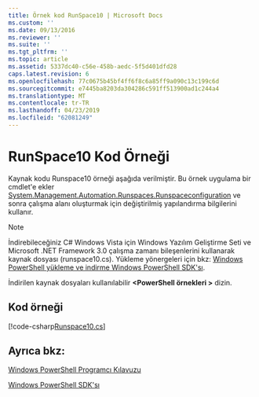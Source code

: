 ```yaml
---
title: Örnek kod RunSpace10 | Microsoft Docs
ms.custom: ''
ms.date: 09/13/2016
ms.reviewer: ''
ms.suite: ''
ms.tgt_pltfrm: ''
ms.topic: article
ms.assetid: 5337dc40-c56e-458b-aedc-5f5d401dfd28
caps.latest.revision: 6
ms.openlocfilehash: 77c0675b45bf4ff6f8c6a85ff9a090c13c199c6d
ms.sourcegitcommit: e7445ba8203da304286c591ff513900ad1c244a4
ms.translationtype: MT
ms.contentlocale: tr-TR
ms.lasthandoff: 04/23/2019
ms.locfileid: "62081249"
---
```

# <a name="runspace10-code-sample"></a>RunSpace10 Kod Örneği

Kaynak kodu Runspace10 örneği aşağıda verilmiştir. Bu örnek uygulama bir cmdlet'e ekler [System.Management.Automation.Runspaces.Runspaceconfiguration](/dotnet/api/System.Management.Automation.Runspaces.RunspaceConfiguration) ve sonra çalışma alanı oluşturmak için değiştirilmiş yapılandırma bilgilerini kullanır.

> [!NOTE]
> İndirebileceğiniz C# Windows Vista için Windows Yazılım Geliştirme Seti ve Microsoft .NET Framework 3.0 çalışma zamanı bileşenlerini kullanarak kaynak dosyası (runspace10.cs). Yükleme yönergeleri için bkz: [Windows PowerShell yükleme ve indirme Windows PowerShell SDK'sı](/powershell/developer/installing-the-windows-powershell-sdk).
>
> İndirilen kaynak dosyaları kullanılabilir  **\<PowerShell örnekleri >** dizin.

## <a name="code-sample"></a>Kod örneği

[!code-csharp[Runspace10.cs](../../powershell-sdk-samples/SDK-2.0/csharp/Runspace10/Runspace10.cs#L11-L118 "Runspace10.cs")]

## <a name="see-also"></a>Ayrıca bkz:

[Windows PowerShell Programcı Kılavuzu](./windows-powershell-programmer-s-guide.md)

[Windows PowerShell SDK'sı](../windows-powershell-reference.md)